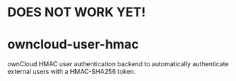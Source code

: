 DOES NOT WORK YET!
===

owncloud-user-hmac
==================

ownCloud HMAC user authentication backend to automatically authenticate external users with a HMAC-SHA256 token.

